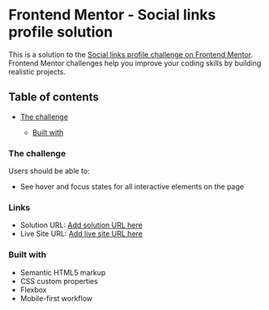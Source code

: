 # Frontend Mentor - Social links profile solution

This is a solution to the [Social links profile challenge on Frontend Mentor](https://www.frontendmentor.io/challenges/social-links-profile-UG32l9m6dQ). Frontend Mentor challenges help you improve your coding skills by building realistic projects.

## Table of contents

- [The challenge](#the-challenge)

  - [Built with](#built-with)

### The challenge

Users should be able to:

- See hover and focus states for all interactive elements on the page

### Links

- Solution URL: [Add solution URL here](https://github.com/Dullahan83/FEM-SocialLinksProfile)
- Live Site URL: [Add live site URL here](https://dullahan83.github.io/FEM-SocialLinksProfile)

### Built with

- Semantic HTML5 markup
- CSS custom properties
- Flexbox
- Mobile-first workflow

